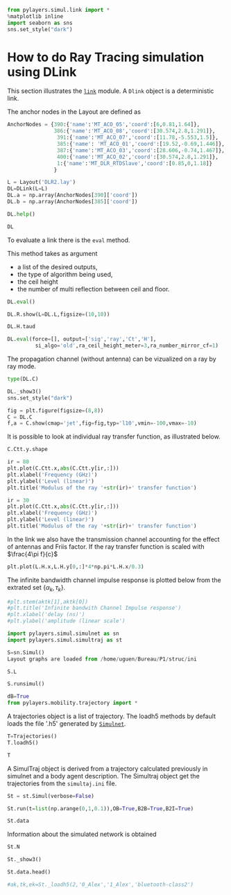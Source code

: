 ```python
from pylayers.simul.link import *
%matplotlib inline
import seaborn as sns
sns.set_style("dark")
```

# How to do Ray Tracing simulation using DLink

This section illustrates the [`link`](http://pylayers.github.io/pylayers/modules/pylayers.simul.link.html) module.
A `Dlink` object is a deterministic link.


The anchor nodes in the Layout are defined as

```python
AnchorNodes = {390:{'name':'MT_ACO_05','coord':[6,0.81,1.64]},
               386:{'name':'MT_ACO_08','coord':[30.574,2.8,1.291]},
                391:{'name':'MT_ACO_07','coord':[11.78,-5.553,1.5]},
                385:{'name': 'MT_ACO_01','coord':[19.52,-0.69,1.446]},
                387:{'name':'MT_ACO_03','coord':[28.606,-0.74,1.467]},
                400:{'name':'MT_ACO_02','coord':[30.574,2.8,1.291]},
                1:{'name':'MT_DLR_RTDSlave','coord':[0.85,0,1.18]}
               }
```

```python
L = Layout('DLR2.lay')
DL=DLink(L=L)
DL.a = np.array(AnchorNodes[390]['coord'])
DL.b = np.array(AnchorNodes[385]['coord'])
```

```python
DL.help()
```

```python
DL
```


To evaluate a link there is the `eval` method.

This method takes as argument 
+ a list of the desired outputs,
+ the type of algorithm being used, 
+ the ceil height
+ the number of multi reflection between ceil and floor.

```python
DL.eval()
```

```python
DL.R.show(L=DL.L,figsize=(10,10))
```

```python
DL.H.taud
```

```python
DL.eval(force=[], output=['sig','ray','Ct','H'],
         si_algo='old',ra_ceil_height_meter=3,ra_number_mirror_cf=1)
```


The propagation channel (without antenna) can be vizualized on a ray by ray mode.

```python
type(DL.C)
```

```python
DL._show3()
sns.set_style("dark")
```

```python
fig = plt.figure(figsize=(8,8))
C = DL.C
f,a = C.show(cmap='jet',fig=fig,typ='l10',vmin=-100,vmax=-10)
```

It is possible to look at individual ray transfer function, as illustrated below.

```python
C.Ctt.y.shape
```

```python
ir = 80
plt.plot(C.Ctt.x,abs(C.Ctt.y[ir,:]))
plt.xlabel('Frequency (GHz)')
plt.ylabel('Level (linear)')
plt.title('Modulus of the ray '+str(ir)+' transfer function')
```

```python
ir = 30
plt.plot(C.Ctt.x,abs(C.Ctt.y[ir,:]))
plt.xlabel('Frequency (GHz)')
plt.ylabel('Level (linear)')
plt.title('Modulus of the ray '+str(ir)+' transfer function')
```

In the link we also have the transmission channel accounting for the effect of
antennas and Friis factor. If the ray transfer function is scaled with
$\frac{4\pi f}{c}$

```python
plt.plot(L.H.x,L.H.y[0,:]*4*np.pi*L.H.x/0.3)
```

The infinite bandwidth channel impulse response is plotted below from the extrated set $\{\alpha_k,\tau_k\}$.

```python
#plt.stem(aktk[1],aktk[0])
#plt.title('Infinite bandwith Channel Impulse response')
#plt.xlabel('delay (ns)')
#plt.ylabel('amplitude (linear scale')
```

```python
import pylayers.simul.simulnet as sn
import pylayers.simul.simultraj as st
```

```python
S=sn.Simul()
Layout graphs are loaded from /home/uguen/Bureau/P1/struc/ini
```

```python
S.L
```

```python
S.runsimul()
```

```python
dB=True
from pylayers.mobility.trajectory import *
```

A trajectories object is a list of trajectory. The loadh5 methods by default loads the file '.h5'
generated by [`Simulnet`](http://pylayers.github.io/pylayers/modules/pylayers.simul.simulnet.html).

```python
T=Trajectories()
T.loadh5()
```

```python
T
```

A SimulTraj object is derived from a trajectory calculated previously in simulnet and a body agent description.
The Simultraj object get the trajectories from the `simultaj.ini` file.

```python
St = st.Simul(verbose=False)
```

```python
St.run(t=list(np.arange(0,1,0.1)),OB=True,B2B=True,B2I=True)
```

```python
St.data
```

Information about the simulated network is obtained

```python
St.N
```

```python
St._show3()
```

```python
St.data.head()
```

```python
#ak,tk,ek=St._loadh5(2,'0_Alex','1_Alex','bluetooth-class2')
```
